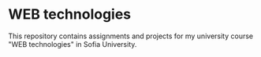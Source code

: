 # WEB technologies
This repository contains assignments and projects for my university course "WEB technologies" in Sofia University.
